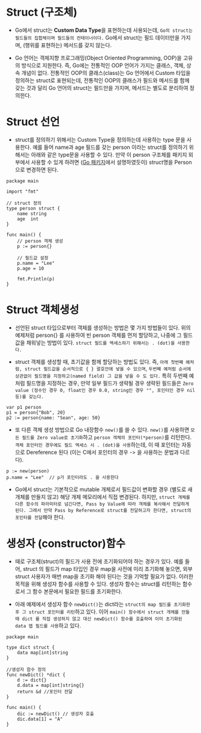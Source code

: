 # Struct (구조체)

- Go에서 struct는 **Custom Data Type**을 표현하는데 사용되는데, `Go의 struct는 필드들의 집합체이며 필드들의 컨테이너이다.` Go에서 struct는 필드 데이터만을 가지며, (행위를 표현하는) 메서드를 갖지 않는다.

- Go 언어는 객체지향 프로그래밍(Object Oriented Programming, OOP)을 고유의 방식으로 지원한다. 즉, Go에는 전통적인 OOP 언어가 가지는 클래스, 객체, 상속 개념이 없다. 전통적인 OOP의 클래스(class)는 Go 언어에서 Custom 타입을 정의하는 struct로 표현되는데, 전통적인 OOP의 클래스가 필드와 메서드를 함께 갖는 것과 달리 Go 언어의 struct는 필드만을 가지며, 메서드는 별도로 분리하여 정의한다.

# Struct 선언

- struct를 정의하기 위해서는 Custom Type을 정의하는데 사용하는 type 문을 사용한다. 예를 들어 name과 age 필드를 갖는 person 이라는 struct를 정의하기 위해서는 아래와 같은 type문을 사용할 수 있다. 만약 이 person 구조체를 패키지 외부에서 사용할 수 있게 하려면 ([Go 패키지](../gopackage/all.md)에서 설명하였듯이) struct명을 Person으로 변경하면 된다.
```
package main
 
import "fmt"
 
// struct 정의
type person struct {
    name string
    age  int
}
 
func main() {
    // person 객체 생성
    p := person{}
     
    // 필드값 설정
    p.name = "Lee"
    p.age = 10
     
    fmt.Println(p)
}
```

# Struct 객체생성
- 선언된 struct 타입으로부터 객체를 생성하는 방법은 몇 가지 방법들이 있다. 위의 예제처럼 person{} 를 사용하여 빈 person 객체를 먼저 할당하고, 나중에 그 필드값을 채워넣는 방법이 있다. `struct 필드를 엑세스하기 위해서는 . (dot)을 사용한다.`

- struct 객체를 생성할 때, 초기값을 함께 할당하는 방법도 있다. 즉, `아래 첫번째 예처럼, struct 필드값을 순서적으로 { } 괄호안에 넣을 수 있으며`, `두번째 예처럼 순서에 상관없이 필드명을 지정하고(named field) 그 값을 넣을 수 도 있다.` 특히 두번째 예처럼 필드명을 지정하는 경우, 만약 일부 필드가 생략될 경우 생략된 필드들은 `Zero value (정수인 경우 0, float인 경우 0.0, string인 경우 "", 포인터인 경우 nil 등)를 갖는다.`
```
var p1 person 
p1 = person{"Bob", 20}
p2 := person{name: "Sean", age: 50}
```

- 또 다른 객체 생성 방법으로 Go 내장함수 `new()`를 쓸 수 있다. `new()`를 사용하면 `모든 필드를 Zero value로 초기화`하고 `person 객체의 포인터(*person)`를 리턴한다. `객체 포인터인 경우에도 필드 엑세스 시 . (dot)을 사용`하는데, 이 때 포인터는 자동으로 Dereference 된다 (이는 C에서 포인터의 경우 -> 을 사용하는 문법과 다르다).
```
p := new(person)
p.name = "Lee"  // p가 포인터라도 . 을 사용한다
```
- Go에서 struct는 기본적으로 mutable 개체로서 필드값이 변화할 경우 (별도로 새 개체를 만들지 않고) 해당 개체 메모리에서 직접 변경된다. 하지만, `struct 개체를 다른 함수의 파라미터로 넘긴다면, Pass by Value에 따라 객체를 복사해서 전달하게 된다. 그래서 만약 Pass by Reference로 struct를 전달하고자 한다면, struct의 포인터를 전달`해야 한다.

# 생성자 (constructor)함수
- 때로 구조체(struct)의 필드가 사용 전에 초기화되어야 하는 경우가 있다. 예를 들어, struct 의 필드가 map 타입인 경우 map을 사전에 미리 초기화해 놓으면, 외부 struct 사용자가 매번 map을 초기화 해야 된다는 것을 기억할 필요가 없다. 이러한 목적을 위해 생성자 함수를 사용할 수 있다. 생성자 함수는 struct를 리턴하는 함수로서 그 함수 본문에서 필요한 필드를 초기화한다.

- 아래 예제에서 생성자 함수 `newDict()`는 dict라는 `struct의 map 필드를 초기화한 후 그 struct 포인터를 리턴`하고 있다. 이어 `main() 함수에서 struct 개체를 만들 때 dict 를 직접 생성하지 않고 대신 newDict() 함수를 호출하여 이미 초기화된 data 맵 필드를 사용`하고 있다.
```
package main
 
type dict struct {
    data map[int]string
}
 
//생성자 함수 정의
func newDict() *dict {
    d := dict{}
    d.data = map[int]string{}
    return &d //포인터 전달
}
 
func main() {
    dic := newDict() // 생성자 호출
    dic.data[1] = "A"
}
```